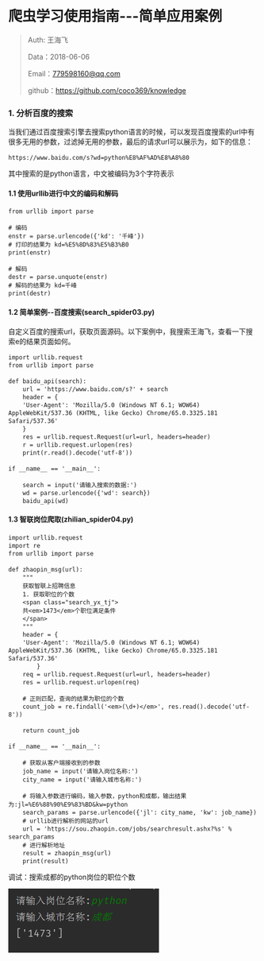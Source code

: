 
# 爬虫学习使用指南---简单应用案例

>Auth: 王海飞
>
>Data：2018-06-06
>
>Email：779598160@qq.com
>
>github：https://github.com/coco369/knowledge 


### 1. 分析百度的搜索

当我们通过百度搜索引擎去搜索python语言的时候，可以发现百度搜索的url中有很多无用的参数，过滤掉无用的参数，最后的请求url可以展示为，如下的信息：

	https://www.baidu.com/s?wd=python%E8%AF%AD%E8%A8%80

其中搜索的是python语言，中文被编码为3个字符表示

#### 1.1 使用urllib进行中文的编码和解码

	from urllib import parse
	
	# 编码
	enstr = parse.urlencode({'kd': '千峰'})
	# 打印的结果为 kd=%E5%8D%83%E5%B3%B0
	print(enstr)
	
	# 解码
	destr = parse.unquote(enstr)
	# 解码的结果为 kd=千峰
	print(destr)

#### 1.2 简单案例--百度搜索(search_spider03.py)

自定义百度的搜索url，获取页面源码。以下案例中，我搜索王海飞，查看一下搜索e的结果页面如何。
```
import urllib.request
from urllib import parse

def baidu_api(search):
    url = 'https://www.baidu.com/s?' + search
    header = {
    'User-Agent': 'Mozilla/5.0 (Windows NT 6.1; WOW64) AppleWebKit/537.36 (KHTML, like Gecko) Chrome/65.0.3325.181 Safari/537.36'
    }
    res = urllib.request.Request(url=url, headers=header)
    r = urllib.request.urlopen(res)
    print(r.read().decode('utf-8'))

if __name__ == '__main__':

    search = input('请输入搜索的数据:')
    wd = parse.urlencode({'wd': search})
    baidu_api(wd)
```

#### 1.3 智联岗位爬取(zhilian_spider04.py)

```
import urllib.request
import re
from urllib import parse

def zhaopin_msg(url):
	"""
	获取智联上招聘信息
	1. 获取职位的个数
    <span class="search_yx_tj">
    共<em>1473</em>个职位满足条件
    </span>
    """
    header = {
    'User-Agent': 'Mozilla/5.0 (Windows NT 6.1; WOW64) AppleWebKit/537.36 (KHTML, like Gecko) Chrome/65.0.3325.181 Safari/537.36'
	    }
    req = urllib.request.Request(url=url, headers=header)
    res = urllib.request.urlopen(req)
	
    # 正则匹配，查询的结果为职位的个数
    count_job = re.findall('<em>(\d+)</em>', res.read().decode('utf-8'))
	
    return count_job

if __name__ == '__main__':
	
    # 获取从客户端接收到的参数
    job_name = input('请输入岗位名称:')
    city_name = input('请输入城市名称:')
    
    # 将输入参数进行编码，输入参数，python和成都，输出结果为:jl=%E6%88%90%E9%83%BD&kw=python
    search_params = parse.urlencode({'jl': city_name, 'kw': job_name})
    # urllib进行解析的网站的url
    url = 'https://sou.zhaopin.com/jobs/searchresult.ashx?%s' % search_params
	# 进行解析地址
    result = zhaopin_msg(url)
    print(result)
```

调试：搜索成都的python岗位的职位个数

![图](../images/spider_zhilian_04.png)



